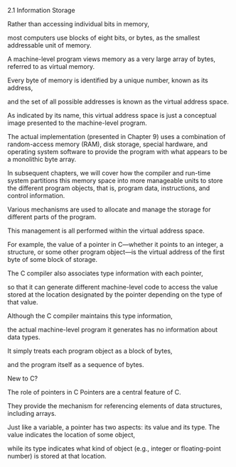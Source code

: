 2.1
Information Storage

Rather than accessing individual bits in memory, 

most computers use blocks of eight bits, or bytes, as the smallest addressable unit of memory. 

A machine-level program views memory as a very large array of bytes, 
referred to as virtual memory. 

Every byte of memory is identified by a unique number, known as its address, 

and the set of all possible addresses is known as the virtual address space.

As indicated by its name, this virtual address space is just a conceptual image presented to the machine-level program. 

The actual implementation (presented in Chapter 9) uses a combination of random-access memory (RAM), 
disk storage,
special hardware, 
and operating system software to provide the program with what appears to be a monolithic byte array.

In subsequent chapters, 
we will cover how the compiler and run-time system partitions this memory space into 
more manageable units to store the different program objects, 
that is, program data, instructions, and control information.

Various mechanisms are used to allocate and manage the storage for different parts of the program. 

This management is all performed within the virtual address space. 

For example, the value of a pointer in C—whether it points to 
an integer,
a structure, 
or some other program object—is the virtual address of the first byte of some block of storage. 

The C compiler also associates type information with each pointer, 

so that it can generate different machine-level code to access the value 
stored at the location designated by the pointer depending on the type of that value. 

Although the C compiler maintains this type information, 

the actual machine-level program it generates has no information about data types. 

It simply treats each program object as a block of bytes, 

and the program itself as a sequence of bytes.

New to C?

The role of pointers in C Pointers are a central feature of C. 

They provide the mechanism for referencing elements of data structures, including arrays. 

Just like a variable, a pointer has two aspects: 
its value and its type. 
The value indicates the location of some object, 

while its type indicates what kind of object (e.g., integer or floating-point number) is stored at that location.